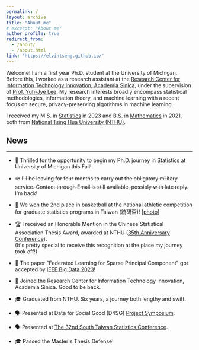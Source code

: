 ```yaml
---
permalink: /
layout: archive
title: "About me"
# excerpt: "About me"
author_profile: true
redirect_from: 
  - /about/
  - /about.html
link: 'https://elvintseng.github.io/'
---
```


Welcome! I am a first year Ph.D. student at the University of Michigan. Before this, I worked as a research assistant at the [Research Center for Information Technology Innovation, Academia Sinica](https://www.citi.sinica.edu.tw/en/), under the supervision of [Prof. Yuh-Jye Lee](https://www.citi.sinica.edu.tw/pages/yuh-jye/contact_en.html). My research interests broadly encompass statistical methodologies, information theory, and machine learning with a recent focus on secure, privacy-preserving algorithms in machine learning.
<!-- I have gained substantial research experience in statistical process control (SPC) and have also delved into the realm of machine learning. -->


I received my M.S. in [Statistics](https://stat.site.nthu.edu.tw/) in 2023 and B.S. in [Mathematics](https://www.math.nthu.edu.tw) in 2021, both from [National Tsing Hua University (NTHU)](https://www.nthu.edu.tw).

## News

------
* 📖 Thrilled for the opportunity to begin my Ph.D. journey in Statistics at University of Michigan this Fall!

* 🪖 ~~I'll be leaving for four months to carry out the obligatory military service. Contact through Email is still available, possibly with late reply.~~ I'm back!

* 🏀 We won the 2nd place in basketball at the national athletic competition for graduate statistics programs in Taiwan (統研盃)! [[photo](/images/basketball.jpeg)]

* 🏆 I received an Honorable Mention in the Chinese Statistical Association Thesis Award, awarded at NTHU ([35th Anniversary Conference](https://sites.google.com/gapp.nthu.edu.tw/csa2023/%E9%A6%96%E9%A0%81?authuser=0)). \
(It's pretty special to receive this recognition at the place my journey took off!)

* 📝 The paper "Federated Learning for Sparse Principal Component" got accepted by [IEEE Big Data 2023](https://ieeexplore.ieee.org/abstract/document/10386231)!

* 💼 Joined the Research Center for Information Technology Innovation, Academia Sinica. Good to be back.

* 🎓 Graduated from NTHU. Six years, a journey both lengthy and swift.

* 🗣️ Presented at Data for Social Good (D4SG) [Project Symposium](https://d4sg.org/events/d4sg-fellowship-2023-unveiling-party/).

* 🗣️ Presented at [The 32nd South Taiwan Statistics Conference](http://stsc32.com:8000/index).

* 🎓 Passed the Master's Thesis Defense!

<!-- * **Date**: 🎉 Announcement -->


<!-- Getting started
======
1. Register a GitHub account if you don't have one and confirm your e-mail (required!)
1. Fork [this repository](https://github.com/academicpages/academicpages.github.io) by clicking the "fork" button in the top right. 
1. Go to the repository's settings (rightmost item in the tabs that start with "Code", should be below "Unwatch"). Rename the repository "[your GitHub username].github.io", which will also be your website's URL.
1. Set site-wide configuration and create content & metadata (see below -- also see [this set of diffs](http://archive.is/3TPas) showing what files were changed to set up [an example site](https://getorg-testacct.github.io) for a user with the username "getorg-testacct")
1. Upload any files (like PDFs, .zip files, etc.) to the files/ directory. They will appear at https://[your GitHub username].github.io/files/example.pdf.  
1. Check status by going to the repository settings, in the "GitHub pages" section

Site-wide configuration
------
The main configuration file for the site is in the base directory in [_config.yml](https://github.com/academicpages/academicpages.github.io/blob/master/_config.yml), which defines the content in the sidebars and other site-wide features. You will need to replace the default variables with ones about yourself and your site's github repository. The configuration file for the top menu is in [_data/navigation.yml](https://github.com/academicpages/academicpages.github.io/blob/master/_data/navigation.yml). For example, if you don't have a portfolio or blog posts, you can remove those items from that navigation.yml file to remove them from the header. 

Create content & metadata
------
For site content, there is one markdown file for each type of content, which are stored in directories like _publications, _talks, _posts, _teaching, or _pages. For example, each talk is a markdown file in the [_talks directory](https://github.com/academicpages/academicpages.github.io/tree/master/_talks). At the top of each markdown file is structured data in YAML about the talk, which the theme will parse to do lots of cool stuff. The same structured data about a talk is used to generate the list of talks on the [Talks page](https://academicpages.github.io/talks), each [individual page](https://academicpages.github.io/talks/2012-03-01-talk-1) for specific talks, the talks section for the [CV page](https://academicpages.github.io/cv), and the [map of places you've given a talk](https://academicpages.github.io/talkmap.html) (if you run this [python file](https://github.com/academicpages/academicpages.github.io/blob/master/talkmap.py) or [Jupyter notebook](https://github.com/academicpages/academicpages.github.io/blob/master/talkmap.ipynb), which creates the HTML for the map based on the contents of the _talks directory).

**Markdown generator**

I have also created [a set of Jupyter notebooks](https://github.com/academicpages/academicpages.github.io/tree/master/markdown_generator
) that converts a CSV containing structured data about talks or presentations into individual markdown files that will be properly formatted for the academicpages template. The sample CSVs in that directory are the ones I used to create my own personal website at stuartgeiger.com. My usual workflow is that I keep a spreadsheet of my publications and talks, then run the code in these notebooks to generate the markdown files, then commit and push them to the GitHub repository.

How to edit your site's GitHub repository
------
Many people use a git client to create files on their local computer and then push them to GitHub's servers. If you are not familiar with git, you can directly edit these configuration and markdown files directly in the github.com interface. Navigate to a file (like [this one](https://github.com/academicpages/academicpages.github.io/blob/master/_talks/2012-03-01-talk-1.md) and click the pencil icon in the top right of the content preview (to the right of the "Raw | Blame | History" buttons). You can delete a file by clicking the trashcan icon to the right of the pencil icon. You can also create new files or upload files by navigating to a directory and clicking the "Create new file" or "Upload files" buttons. 

Example: editing a markdown file for a talk
![Editing a markdown file for a talk](/images/editing-talk.png)

For more info
------
More info about configuring academicpages can be found in [the guide](https://academicpages.github.io/markdown/). The [guides for the Minimal Mistakes theme](https://mmistakes.github.io/minimal-mistakes/docs/configuration/) (which this theme was forked from) might also be helpful. -->
